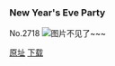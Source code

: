 ### New Year's Eve Party
No.2718
![图片不见了~~~](https://imgs.xkcd.com/comics/new_years_eve_party.png)

[原址](https://xkcd.com//2718) [下载](https://imgs.xkcd.com/comics/new_years_eve_party.png)

